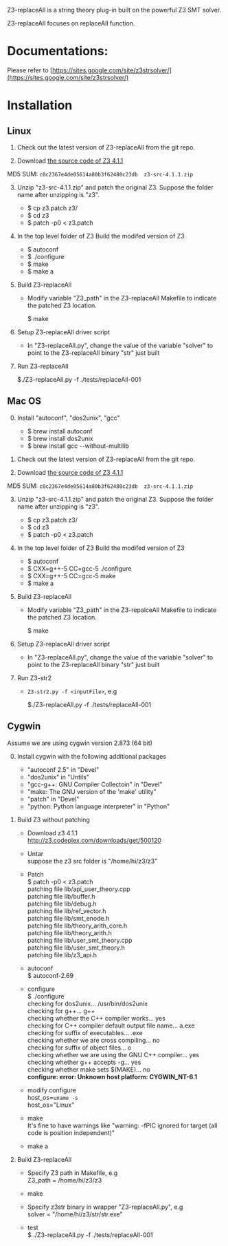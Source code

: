 Z3-replaceAll is a string theory plug-in built on the powerful Z3 SMT solver.

Z3-replaceAll focuses on replaceAll function.


# Documentations:

Please refer to [https://sites.google.com/site/z3strsolver/](https://sites.google.com/site/z3strsolver/)



# Installation

## Linux

1. Check out the latest version of Z3-replaceAll from the git repo.


2. Download [the source code of Z3 4.1.1](http://z3.codeplex.com/releases/view/95640)
   
  MD5 SUM: ```c0c2367e4de05614a80b3f62480c23db  z3-src-4.1.1.zip```


3. Unzip "z3-src-4.1.1.zip" and patch the original Z3. Suppose the folder name after unzipping is "z3".
     *  $ cp z3.patch z3/
     *  $ cd z3
     *  $ patch -p0 < z3.patch
   

4. In the top level folder of Z3 Build the modifed version of Z3
   * $ autoconf
   * $ ./configure
   * $ make
   * $ make a
   
   
5. Build  Z3-replaceAll
   * Modify variable "Z3_path" in the Z3-replaceAll Makefile to indicate the patched Z3 location.

      $ make

       
6. Setup Z3-replaceAll driver script
   * In "Z3-replaceAll.py", change the value of the variable "solver" to point to the 
     Z3-replaceAll binary "str" just built
 
 
7. Run Z3-replaceAll

      $./Z3-replaceAll.py -f ./tests/replaceAll-001


## Mac OS
0. Install "autoconf", "dos2unix", "gcc"
   * $ brew install autoconf
   * $ brew install dos2unix
   * $ brew install gcc --without-multilib
 
1. Check out the latest version of Z3-replaceAll from the git repo.


2. Download [the source code of Z3 4.1.1](http://z3.codeplex.com/releases/view/95640)
   
  MD5 SUM: ```c0c2367e4de05614a80b3f62480c23db  z3-src-4.1.1.zip```


3. Unzip "z3-src-4.1.1.zip" and patch the original Z3. Suppose the folder name after unzipping is "z3".
     *  $ cp z3.patch z3/
     *  $ cd z3
     *  $ patch -p0 < z3.patch
   

4. In the top level folder of Z3 Build the modifed version of Z3
   * $ autoconf
   * $ CXX=g++-5 CC=gcc-5 ./configure
   * $ CXX=g++-5 CC=gcc-5 make
   * $ make a
   
   
5. Build  Z3-replaceAll
   * Modify variable "Z3_path" in the Z3-repalceAll Makefile to indicate the patched Z3 location.

      $ make

       
6. Setup Z3-replaceAll driver script
   * In "Z3-replaceAll.py", change the value of the variable "solver" to point to the 
     Z3-replaceAll binary "str" just built
 
 
7. Run Z3-str2
   *  ```Z3-str2.py -f <inputFile>```, e.g 

      $./Z3-replaceAll.py -f ./tests/replaceAll-001



## Cygwin
Assume we are using cygwin version 2.873 (64 bit)

0. Install cygwin with the following additional packages
   * "autoconf 2.5" in "Devel"
   * "dos2unix" in "Untils"
   * "gcc-g++: GNU Compiler Collectoin" in "Devel" 
   * "make: The GNU version of the 'make' utility"
   * "patch" in "Devel"
   * "python: Python language interpreter" in "Python"


1. Build Z3 without patching
   * Download z3 4.1.1   
     http://z3.codeplex.com/downloads/get/500120

    * Untar  
      suppose the z3 src folder is "/home/hi/z3/z3"
 
    * Patch        
        $ patch -p0 < z3.patch  
        patching file lib/api_user_theory.cpp  
        patching file lib/buffer.h  
        patching file lib/debug.h  
        patching file lib/ref_vector.h  
        patching file lib/smt_enode.h  
        patching file lib/theory_arith_core.h  
        patching file lib/theory_arith.h  
        patching file lib/user_smt_theory.cpp  
        patching file lib/user_smt_theory.h  
        patching file lib/z3_api.h  

    *  autoconf          
        $ autoconf-2.69

        
    * configure  
        $ ./configure  
        checking for dos2unix... /usr/bin/dos2unix  
        checking for g++... g++  
        checking whether the C++ compiler works... yes  
        checking for C++ compiler default output file name... a.exe  
        checking for suffix of executables... .exe  
        checking whether we are cross compiling... no  
        checking for suffix of object files... o  
        checking whether we are using the GNU C++ compiler... yes  
        checking whether g++ accepts -g... yes  
        checking whether make sets $(MAKE)... no  
        <b>configure: error: Unknown host platform: CYGWIN_NT-6.1</b>

    
    * modify configure  
        host_os=`uname -s`  
        host_os="Linux"

      
    * make          
        It's fine to have warnings like "warning: -fPIC ignored for target (all code is position independent)"  

      
    * make a
    
    
2. Build Z3-replaceAll
    * Specify Z3 path in Makefile, e.g  
        Z3_path = /home/hi/z3/z3

    
    * make
      
    * Specify z3str binary in wrapper "Z3-replaceAll.py", e.g  
        solver = "/home/hi/z3/str/str.exe"

      
    * test     
        $ ./Z3-replaceAll.py -f ./tests/replaceAll-001 
 
